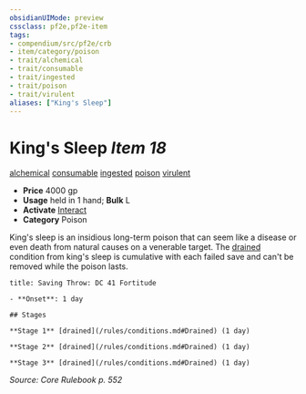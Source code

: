 ```yaml
---
obsidianUIMode: preview
cssclass: pf2e,pf2e-item
tags:
- compendium/src/pf2e/crb
- item/category/poison
- trait/alchemical
- trait/consumable
- trait/ingested
- trait/poison
- trait/virulent
aliases: ["King's Sleep"]
---
```

# King's Sleep *Item 18*  
[alchemical](/rules/traits/alchemical.md)  [consumable](/rules/traits/consumable.md)  [ingested](/rules/traits/ingested.md)  [poison](/rules/traits/poison.md)  [virulent](/rules/traits/virulent.md)  

- **Price** 4000 gp
- **Usage** held in 1 hand; **Bulk** L
- **Activate** [Interact](/rules/actions/interact.md)
- **Category** Poison

King's sleep is an insidious long-term poison that can seem like a disease or even death from natural causes on a venerable target. The [drained](/rules/conditions.md#Drained) condition from king's sleep is cumulative with each failed save and can't be removed while the poison lasts.

```ad-inline-affliction
title: Saving Throw: DC 41 Fortitude

- **Onset**: 1 day

## Stages

**Stage 1** [drained](/rules/conditions.md#Drained) (1 day)

**Stage 2** [drained](/rules/conditions.md#Drained) (1 day)

**Stage 3** [drained](/rules/conditions.md#Drained) (1 day)
```

*Source: Core Rulebook p. 552*